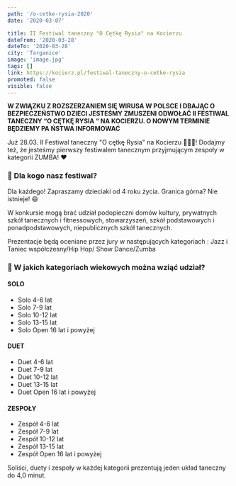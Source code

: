 ```yaml
---
path: '/o-cetke-rysia-2020'
date: '2020-03-07'

title: II Festiwal taneczny "O Cętkę Rysia" na Kocierzu
dateFrom: '2020-03-28'
dateTo: '2020-03-28'
city: 'Targanice'
image: 'image.jpg'
tags: []
link: https://kocierz.pl/festiwal-taneczny-o-cetke-rysia
promoted: false
visible: false
---
```

**W ZWIĄZKU Z ROZSZERZANIEM SIĘ WIRUSA W POLSCE I DBAJĄC O BEZPIECZEŃSTWO DZIECI JESTEŚMY
 ZMUSZENI ODWOŁAĆ II FESTIWAL TANECZNY “O CĘTKĘ RYSIA “ NA KOCIERZU. O NOWYM TERMINIE BĘDZIEMY PA
 ŃSTWA INFORMOWAĆ**

Już 28.03. II Festiwal taneczny "O cętkę Rysia" na Kocierzu 💃👯‍🐱! Dodajmy też, że jesteśmy pierwszy festiwalem tanecznym przyjmującym zespoły w kategorii ZUMBA! ❤

### 🐾 Dla kogo nasz festiwal?

Dla każdego! Zapraszamy dzieciaki od 4 roku życia. Granica górna? Nie istnieje! 😄

W konkursie mogą brać udział podopieczni domów kultury, prywatnych szkół tanecznych i fitnessowych, stowarzyszeń, szkół podstawowych i ponadpodstawowych, niepublicznych szkół tanecznych.

Prezentacje będą oceniane przez jury w następujących  kategoriach : Jazz i Taniec współczesny/Hip Hop/ Show Dance/Zumba 

### 🐾 W jakich kategoriach wiekowych można wziąć udział? 
#### SOLO 
- Solo 4-6 lat
- Solo 7-9 lat
- Solo 10-12 lat
- Solo 13-15 lat
- Solo Open 16 lat i powyżej
#### DUET
- Duet 4-6 lat
- Duet 7-9 lat
- Duet 10-12 lat
- Duet 13-15 lat
- Duet Open 16 lat i powyżej
#### ZESPOŁY
- Zespół 4-6 lat
- Zespół 7-9 lat
- Zespół 10-12 lat
- Zespół 13-15 lat
- Zespół Open 16 lat i powyżej

Soliści, duety i zespoły w każdej kategorii prezentują jeden układ taneczny do 4,0 minut.
